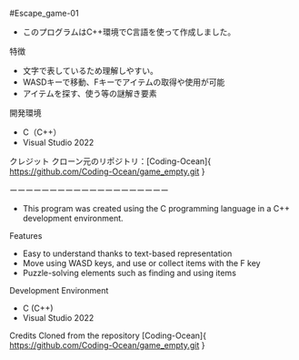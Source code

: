 #Escape_game-01
- このプログラムはC++環境でC言語を使って作成しました。

特徴
- 文字で表しているため理解しやすい。
- WASDキーで移動、Fキーでアイテムの取得や使用が可能
- アイテムを探す、使う等の謎解き要素

開発環境
- C（C++）
- Visual Studio 2022

クレジット
クローン元のリポジトリ：[Coding-Ocean]{ https://github.com/Coding-Ocean/game_empty.git }

ーーーーーーーーーーーーーーーーーーーー

- This program was created using the C programming language in a C++ development environment.

Features
- Easy to understand thanks to text-based representation
- Move using WASD keys, and use or collect items with the F key
- Puzzle-solving elements such as finding and using items

Development Environment
- C (C++)
- Visual Studio 2022

Credits
Cloned from the repository [Coding-Ocean]{ https://github.com/Coding-Ocean/game_empty.git }
